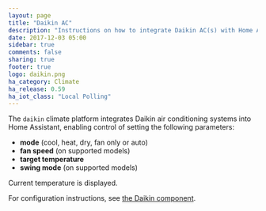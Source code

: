 ```yaml
---
layout: page
title: "Daikin AC"
description: "Instructions on how to integrate Daikin AC(s) with Home Assistant."
date: 2017-12-03 05:00
sidebar: true
comments: false
sharing: true
footer: true
logo: daikin.png
ha_category: Climate
ha_release: 0.59
ha_iot_class: "Local Polling"
---
```



The `daikin` climate platform integrates Daikin air conditioning systems into Home Assistant, enabling control of setting the following parameters:

- **mode** (cool, heat, dry, fan only or auto)
- **fan speed** (on supported models)
- **target temperature**
- **swing mode** (on supported models)

Current temperature is displayed.

For configuration instructions, see [the Daikin component](/components/daikin/).
